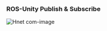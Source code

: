 ### ROS-Unity Publish & Subscribe

![Hnet com-image](https://user-images.githubusercontent.com/74848401/165251839-2d2a0240-2c84-47f4-a995-3d55c62d6b6f.gif)
